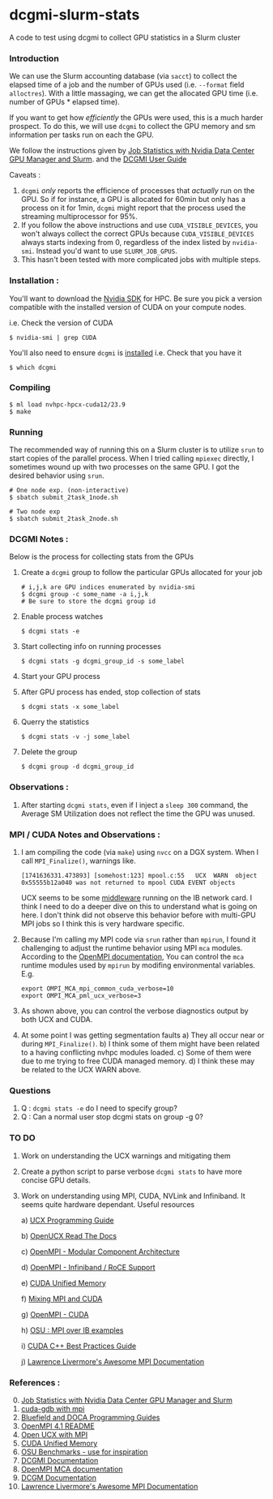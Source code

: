 # dcgmi-slurm-stats
A code to test using dcgmi to collect GPU statistics in a Slurm cluster

### Introduction
We can use the Slurm accounting database (via `sacct`) to collect the elapsed time of a
job and the number of GPUs used (i.e. `--format` field `alloctres`).  With a little 
massaging, we can get the allocated GPU time (i.e. number of GPUs * elapsed time).

If you want to get how _efficiently_ the GPUs were used, this is a much harder prospect.
To do this, we will use `dcgmi` to collect the GPU memory and sm information per tasks 
run on each the GPU. 

We follow the instructions given by [Job Statistics with Nvidia Data Center GPU Manager and Slurm](https://developer.nvidia.com/blog/job-statistics-nvidia-data-center-gpu-manager-slurm/).
and the [DCGMI User Guide](https://docs.nvidia.com/datacenter/dcgm/latest/user-guide/feature-overview.html)

Caveats :
1. `dcgmi` _only_ reports the efficience of processes that _actually_ run on the GPU. So
   if for instance, a GPU is allocated for 60min but only has a process on it for 1min,
   `dcgmi` might report that the process used the streaming multiprocessor for 95%. 
2. If you follow the above instructions and use `CUDA_VISIBLE_DEVICES`, you won't always
   collect the correct GPUs because `CUDA_VISIBLE_DEVICES` always starts indexing from
   0, regardless of the index listed by `nvidia-smi`. Instead you'd want to use
   `SLURM_JOB_GPUS`.
3. This hasn't been tested with more complicated jobs with multiple steps.


### Installation :
You'll want to download the [Nvidia SDK](https://developer.nvidia.com/hpc-sdk) for HPC.
Be sure you pick a version compatible with the installed version of CUDA on your compute
nodes.

i.e. Check the version of CUDA
```
$ nvidia-smi | grep CUDA
```

You'll also need to ensure `dcgmi` is [installed](https://docs.nvidia.com/datacenter/dcgm/latest/user-guide/getting-started.html#installation)
i.e. Check that you have it
```
$ which dcgmi
```


### Compiling
```
$ ml load nvhpc-hpcx-cuda12/23.9
$ make
```

### Running
The recommended way of running this on a Slurm cluster is to utilize `srun` to start copies
of the parallel process.  When I tried calling `mpiexec` directly, I sometimes wound up with 
two processes on the same GPU.  I got the desired behavior using `srun`.


```
# One node exp. (non-interactive)
$ sbatch submit_2task_1node.sh

# Two node exp
$ sbatch submit_2task_2node.sh
```

### DCGMI Notes :
Below is the process for collecting stats from the GPUs
1. Create a `dcgmi` group to follow the particular GPUs allocated for your job
    ```
    # i,j,k are GPU indices enumerated by nvidia-smi 
    $ dcgmi group -c some_name -a i,j,k
    # Be sure to store the dcgmi group id
    ```

2. Enable process watches
    ```
    $ dcgmi stats -e         
    ```

3. Start collecting info on running processes
    ```
    $ dcgmi stats -g dcgmi_group_id -s some_label
    ```

4. Start your GPU process

5. After GPU process has ended, stop collection of stats

    ```
    $ dcgmi stats -x some_label
    ```

6. Querry the statistics 
   
    ```
    $ dcgmi stats -v -j some_label
    ```

7. Delete the group

    ```
    $ dcgmi group -d dcgmi_group_id
    ```

### Observations :
1. After starting `dcgmi stats`, even if I inject a `sleep 300` command, the
   Average SM Utilization does not reflect the time the GPU was unused.


### MPI / CUDA Notes and Observations :
1. I am compiling the code (via `make`) using `nvcc` on a DGX system.  When I 
   call `MPI_Finalize()`, warnings like.  
    ```
    [1741636331.473893] [somehost:123] mpool.c:55   UCX  WARN  object 0x55555b12a040 was not returned to mpool CUDA EVENT objects
    ```
   UCX seems to be some [middleware](https://docs.nvidia.com/doca/archive/doca-v1.5.0/index.html)
   running on the IB network card. I think I need to do a deeper dive on this to
   understand what is going on here.  I don't think did not observe this behavior
   before with multi-GPU MPI jobs so I think this is very hardware specific.

2. Because I'm calling my MPI code via `srun` rather than `mpirun`, I found it
   challenging to adjust the runtime behavior using MPI `mca` modules.  According to the
   [OpenMPI documentation](https://docs.open-mpi.org/en/v5.0.x/mca.html), 
   You can control the `mca` runtime modules used by `mpirun` by modifing environmental 
   variables. E.g.
    ```
    export OMPI_MCA_mpi_common_cuda_verbose=10
    export OMPI_MCA_pml_ucx_verbose=3
    ```

3. As shown above, you can control the verbose diagnostics output by both UCX 
   and CUDA.

4. At some point I was getting segmentation faults
    a) They all occur near or during `MPI_Finalize()`.
    b) I think some of them might have been related to a having conflicting nvhpc
       modules loaded.
    c) Some of them were due to me trying to free CUDA managed memory.
    d) I think these may be related to the UCX WARN above.


### Questions
1. Q : `dcgmi stats -e` do I need to specify group?
2. Q : Can a normal user stop dcgmi stats on group -g 0? 

### TO DO
1. Work on understanding the UCX warnings and mitigating them
2. Create a python script to parse verbose `dcgmi stats` to have more concise GPU details.
3. Work on understanding using MPI, CUDA, NVLink and Infiniband. It seems quite hardware
   dependant. Useful resources

    a) [UCX Programming Guide](https://docs.nvidia.com/doca/archive/doca-v1.5.0/ucx-programming-guide/index.html)

    b) [OpenUCX Read The Docs](https://openucx.readthedocs.io/en/master/running.html)

    c) [OpenMPI - Modular Component Architecture](https://docs.open-mpi.org/en/main/mca.html)

    d) [OpenMPI - Infiniband / RoCE Support](https://docs.open-mpi.org/en/v5.0.x/tuning-apps/networking/ib-and-roce.html)

    e) [CUDA Unified Memory](https://developer.nvidia.com/blog/unified-memory-cuda-beginners/)

    f) [Mixing MPI and CUDA](https://docs.ccv.brown.edu/oscar/gpu-computing/mpi-cuda)

    g) [OpenMPI - CUDA](https://docs.open-mpi.org/en/v5.0.x/tuning-apps/networking/cuda.html)

    h) [OSU : MPI over IB examples](https://mvapich.cse.ohio-state.edu/benchmarks/)

    i) [CUDA C++ Best Practices Guide](https://docs.nvidia.com/cuda/cuda-c-best-practices-guide/)

    j) [Lawrence Livermore's Awesome MPI Documentation](https://hpc-tutorials.llnl.gov/mpi/)

<!--
### Notes :
[somehost:1046653:0:1046653] proto_common.c:860  Fatal: 'abort' is not implemented for protoc
ol rndv/rkey_ptr/mtype (req: 0x55555fc9eac0)
==== backtrace (tid:1046653) ====
 0 0x0000000000055996 ucp_proto_stub_fatal_not_implemented()  /build-result/src/hpcx-v2.19-gcc-mlnx_ofed-redhat7-cuda12-x86_64/ucx-7bb2722ff2187a0cad557ae4a6afa090569f83fb/src/ucp/proto/proto_common.c:859
 1 0x0000000000057cc3 ucp_proto_abort_fatal_not_implemented()  /build-result/src/hpcx-v2.19-gcc-mlnx_ofed-redhat7-cuda12-x86_64/ucx-7bb2722ff2187a0cad557ae4a6afa090569f83fb/src/ucp/proto/proto_common.c:866
 2 0x000000000001b5b3 uct_mm_ep_arbiter_purge_cb()  /build-result/src/hpcx-v2.19-gcc-mlnx_ofed-redhat7-cuda12-x86_64/ucx-7bb2722ff2187a0cad557ae4a6afa090569f83fb/src/uct/sm/mm/base/mm_ep.c:527
 3 0x0000000000053c37 ucs_arbiter_group_purge()  /build-result/src/hpcx-v2.19-gcc-mlnx_ofed-redhat7-cuda12-x86_64/ucx-7bb2722ff2187a0cad557ae4a6afa090569f83fb/src/ucs/datastruct/arbiter.c:135
 4 0x000000000001c14a uct_mm_ep_pending_purge()  /build-result/src/hpcx-v2.19-gcc-mlnx_ofed-redhat7-cuda12-x86_64/ucx-7bb2722ff2187a0cad557ae4a6afa090569f83fb/src/uct/sm/mm/base/mm_ep.c:542
 5 0x00000000000383d2 uct_ep_pending_purge()  /build-result/src/hpcx-v2.19-gcc-mlnx_ofed-redhat7-cuda12-x86_64/ucx-7bb2722ff2187a0cad557ae4a6afa090569f83fb/src/uct/api/uct.h:3209
 6 0x00000000000383d2 ucp_ep_purge_lanes()  /build-result/src/hpcx-v2.19-gcc-mlnx_ofed-redhat7-cuda12-x86_64/ucx-7bb2722ff2187a0cad557ae4a6afa090569f83fb/src/ucp/core/ucp_ep.c:1277
 7 0x000000000004fd63 ucp_worker_destroy_eps()  /build-result/src/hpcx-v2.19-gcc-mlnx_ofed-redhat7-cuda12-x86_64/ucx-7bb2722ff2187a0cad557ae4a6afa090569f83fb/src/ucp/core/ucp_worker.c:2844
 8 0x000000000004fd63 ucp_worker_destroy()  /build-result/src/hpcx-v2.19-gcc-mlnx_ofed-redhat7-cuda12-x86_64/ucx-7bb2722ff2187a0cad557ae4a6afa090569f83fb/src/ucp/core/ucp_worker.c:2857
 9 0x0000000000006a5b mca_pml_ucx_cleanup()  /var/jenkins/workspace/rel_nv_lib_hpcx_cuda12_x86_64/work/rebuild_ompi/ompi/build/ompi/mca/pml/ucx/../../../../../ompi/mca/pml/ucx/pml_ucx.c:390
10 0x000000000004fba8 ompi_mpi_finalize()  /var/jenkins/workspace/rel_nv_lib_hpcx_cuda12_x86_64/work/rebuild_ompi/ompi/build/ompi/../../ompi/runtime/ompi_mpi_finalize.c:342
11 0x000000000000b8e1 main()  /home/user/code/dcgmi-slurm-stats/src/mpi/mpi_matrix_mult.cu:203
12 0x0000000000029d90 __libc_init_first()  ???:0
13 0x0000000000029e40 __libc_start_main()  ???:0
14 0x000000000000abe5 _start()  ???:0
```
Let's read the documentation to try and figure this out.
Seems like setting OMPI_MCA_mpi_common_cuda_verbose and OMPI_MCA_pml_ucx_verbose
mitigates the segmentation fault.  At least I'm not getting that, but I clearly
need to better understand how to use UCX, MPI and CUDA all together.
-->


<!--
```
# pml_ucx_request_leak_check :
#   spits out warnings during MPI_Finalize() if non-blocking operations haven't been 
#   released.
ompi_info --param pml ucx --level 9
```
-->

### References :
0. [Job Statistics with Nvidia Data Center GPU Manager and Slurm](https://developer.nvidia.com/blog/job-statistics-nvidia-data-center-gpu-manager-slurm/)
1. [cuda-gdb with mpi](https://docs.nvidia.com/cuda/cuda-gdb/index.html?highlight=MPI#example-mpi-cuda-application)
2. [Bluefield and DOCA Programming Guides](https://docs.nvidia.com/doca/archive/doca-v1.5.0/index.html)
3. [OpenMPI 4.1 README](https://github.com/open-mpi/ompi/blob/v4.1.x/README)
4. [Open UCX with MPI](https://openucx.readthedocs.io/en/master/running.html#running-mpi)
5. [CUDA Unified Memory](https://developer.nvidia.com/blog/unified-memory-cuda-beginners/)
6. [OSU Benchmarks - use for inspiration](https://mvapich.cse.ohio-state.edu/benchmarks/)
7. [DCGMI Documentation](https://docs.nvidia.com/datacenter/dcgm/latest/user-guide/feature-overview.html)
8. [OpenMPI MCA documentation](https://docs.open-mpi.org/en/v5.0.x/mca.html)
9. [DCGM Documentation](https://docs.nvidia.com/datacenter/dcgm/latest/user-guide/feature-overview.html#)
10. [Lawrence Livermore's Awesome MPI Documentation](https://hpc-tutorials.llnl.gov/mpi/)
